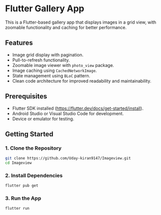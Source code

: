 # Flutter Gallery App

This is a Flutter-based gallery app that displays images in a grid view, with zoomable functionality and caching for better performance.

## Features

- Image grid display with pagination.
- Pull-to-refresh functionality.
- Zoomable image viewer with `photo_view` package.
- Image caching using `CachedNetworkImage`.
- State management using `BLoC` pattern.
- Clean code architecture for improved readability and maintainability.

## Prerequisites

- Flutter SDK installed (https://flutter.dev/docs/get-started/install).
- Android Studio or Visual Studio Code for development.
- Device or emulator for testing.

## Getting Started

### 1. Clone the Repository
```bash
git clone https://github.com/Uday-kiran9147/Imageview.git
cd Imageview
```

### 2. Install Dependencies
```bash
flutter pub get
```

### 3. Run the App
```bash
flutter run
```

